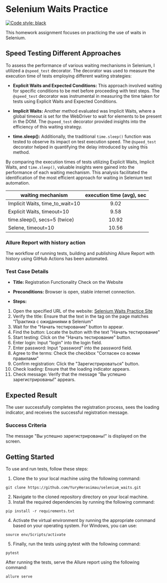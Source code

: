 # Selenium Waits Practice
[![Code style: black](https://img.shields.io/badge/code%20style-black-000000.svg)](https://github.com/psf/black)

This homework assignment focuses on practicing the use of waits in Selenium.

## Speed Testing Different Approaches

To assess the performance of various waiting mechanisms in Selenium, I utilized a `@speed_test` decorator. The decorator was used to measure the execution time of tests employing different waiting strategies:

- **Explicit Waits and Expected Conditions:** This approach involved waiting for specific conditions to be met before proceeding with test steps. The `@speed_test` decorator was instrumental in measuring the time taken for tests using Explicit Waits and Expected Conditions.

- **Implicit Waits:** Another method evaluated was Implicit Waits, where a global timeout is set for the WebDriver to wait for elements to be present in the DOM. The `@speed_test` decorator provided insights into the efficiency of this waiting strategy.

- **time.sleep():** Additionally, the traditional `time.sleep()` function was tested to observe its impact on test execution speed. The `@speed_test` decorator helped in quantifying the delay introduced by using this method.

By comparing the execution times of tests utilizing Explicit Waits, Implicit Waits, and `time.sleep()`, valuable insights were gained into the performance of each waiting mechanism. This analysis facilitated the identification of the most efficient approach for waiting in Selenium test automation.

| waiting mechanism               | execution time (avg), sec |
| ------------------------------- |:-------------------------:|
| Implicit Waits, time_to_wait=10 | 9.02                      |
| Explicit Waits, timeout=10      | 9.58                      |
| time.sleep(), secs=5 (twice)    | 10.92                     |
| Selene, timeout=10              | 10.56                     |

### Allure Report with history action

The workflow of running tests, building and publishing Allure Report with history using GitHub Actions has been automated.

### Test Case Details

- **Title:** Registration Functionality Check on the Website
- **Preconditions:** Browser is open, stable internet connection.

- **Steps:**
1. Open the specified URL of the website: [Selenium Waits Practice Site](https://victoretc.github.io/selenium_waits/)
2. Verify the title: Ensure that the text in the tag on the page matches "Практика с ожиданиями в Selenium"
3. Wait for the "Начать тестирование" button to appear.
4. Find the button: Locate the button with the text "Начать тестирование"
5. Start testing: Click on the "Начать тестирование" button.
6. Enter login: Input "login" into the login field.
7. Enter password: Input "password" into the password field.
8. Agree to the terms: Check the checkbox "Согласен со всеми правилами"
9. Confirm registration: Click the "Зарегистрироваться" button.
10. Check loading: Ensure that the loading indicator appears.
11. Check message: Verify that the message "Вы успешно зарегистрированы!" appears.

## Expected Result

The user successfully completes the registration process, sees the loading indicator, and receives the successful registration message.


### Success Criteria

The message "Вы успешно зарегистрированы!" is displayed on the screen.


## Getting Started

To use and run tests, follow these steps:

1. Clone the to your local machine using the following command:
```
git clone https://github.com/YuryHerasimau/selenium_waits.git
```
2. Navigate to the cloned repository directory on your local machine.
3. Install the required dependencies by running the following command:
```
pip install -r requirements.txt
```
4. Activate the virtual environment by running the appropriate command based on your operating system. For Windows, you can use:
```
source env/Scripts/activate
```
5. Finally, run the tests using pytest with the following command:
```
pytest
```
After running the tests, serve the Allure report using the following command:
```
allure serve
```
